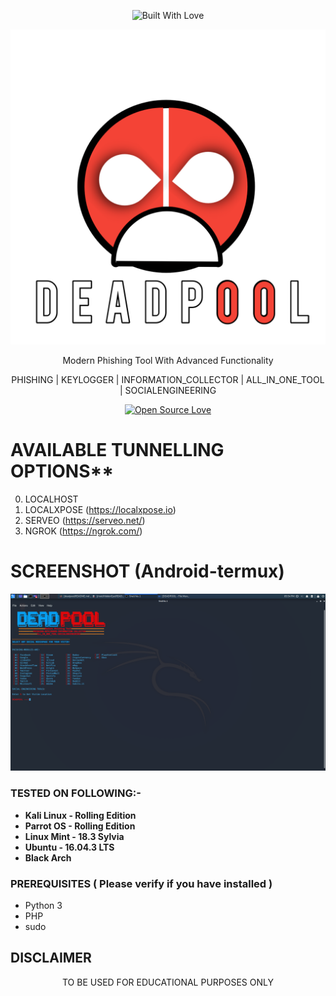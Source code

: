 <p align="center">
  <a><img title="Built With Love" src="https://forthebadge.com/images/badges/built-with-love.svg" ></a>
 </p>
<p align="center">
  <img src="LOGO.png">  
</p>

<p align="center">
      Modern Phishing Tool With Advanced Functionality 
</p>
<p align="center">
     PHISHING | KEYLOGGER | INFORMATION_COLLECTOR | ALL_IN_ONE_TOOL | SOCIALENGINEERING  
</p>

<p align="center">
  <a href="https://github.com/darksecdevelopers"><img title="Open Source Love" src="https://badges.frapsoft.com/os/v3/open-source.svg?v=102" ></a>
</p>

# AVAILABLE TUNNELLING OPTIONS**
0) LOCALHOST 
1) LOCALXPOSE (https://localxpose.io)
2) SERVEO (https://serveo.net/)
3) NGROK (https://ngrok.com/)

# SCREENSHOT (Android-termux)
![Shot](https://github.com/404-ghost/deadpool/blob/master/screenshort.png)
### TESTED ON FOLLOWING:-
* **Kali Linux - Rolling Edition**
* **Parrot OS - Rolling Edition**
* **Linux Mint - 18.3 Sylvia**
* **Ubuntu - 16.04.3 LTS**
* **Black Arch**
### PREREQUISITES ( Please verify if you have installed )
* Python 3
* PHP
* sudo
## DISCLAIMER
<p align="center">
  TO BE USED FOR EDUCATIONAL PURPOSES ONLY
</p>

